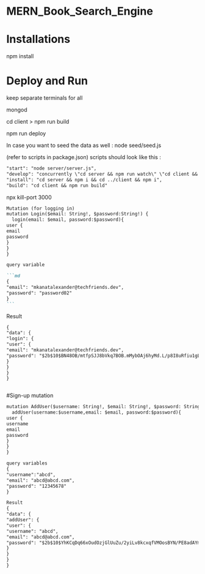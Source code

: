 # MERN_Book_Search_Engine

# Installations

npm install

# Deploy and Run

keep separate terminals for all

mongod

cd client > npm run build

npm run deploy

In case you want to seed the data as well :
node seed/seed.js

(refer to scripts in package.json)
scripts should look like this :

```md
"start": "node server/server.js",
"develop": "concurrently \"cd server && npm run watch\" \"cd client && npm start\"",
"install": "cd server && npm i && cd ../client && npm i",
"build": "cd client && npm run build"
```

npx kill-port 3000

````md
Mutation (for logging in)
mutation Login($email: String!, $password:String!) {
  login(email: $email, password:$password){
user {
email
password
}
}
}

query variable

```md
{
"email": "mkanatalexander@techfriends.dev",
"password": "password02"
}
```
````

Result

```md
{
"data": {
"login": {
"user": {
"email": "mkanatalexander@techfriends.dev",
"password": "$2b$10$BN48OB/mtfpSJJ8bVkq7BOB.mMybOAj6hyMd.L/p8I8uRfiu1gLda"
}
}
}
}
```

```

```

#Sign-up mutation

```md
mutation AddUser($username: String!, $email: String!, $password: String!) {
  addUser(username:$username,email: $email, password:$password){
user {
username
email
password
}
}
}
```

```md
query variables
{
"username":"abcd",
"email": "abcd@abcd.com",
"password": "12345678"
}
```

```md
Result
{
"data": {
"addUser": {
"user": {
"username": "abcd",
"email": "abcd@abcd.com",
"password": "$2b$10$YhKCqDq66xOudOzjGlUuZu/2yiLv8kcxqfVMOosBYN/PE8adAYmoW"
}
}
}
}
```
